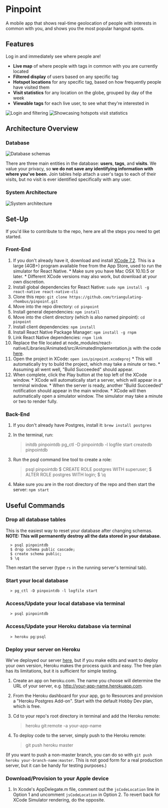 # Pinpoint

  A mobile app that shows real-time geolocation of people with interests in common with you, and shows you the most popular hangout spots.

## Features

  Log in and immediately see where people are!
  
* **Live map** of where people with tags in common with you are currently located
* **Filtered display** of users based on any specific tag
* **Hotspot locations** for any specific tag, based on how frequently people have visited them
* **Visit statistics** for any location on the globe, grouped by day of the week
* **Viewable tags** for each live user, to see what they're interested in

![Login and filtering](https://giant.gfycat.com/MisguidedFrightenedAsiaticgreaterfreshwaterclam.gif) ![Showcasing hotspots visit statistics](https://fat.gfycat.com/AdmiredLargeJumpingbean.gif)

## Architecture Overview

### Database

![Database schemas](http://i.imgur.com/oxvTk9f.png)

  There are three main entities in the database: **users**, **tags**, and **visits**. We value your privacy, so **we do not save any identifying information with where you've been**. Join tables help attach a user's tags to each of their visits, but no visit is ever identified specifically with any user.

### System Architecture

![System architecture](http://s18.postimg.org/v8xu15vnd/Screen_Shot_2016_02_11_at_8_18_14_PM.png)

## Set-Up

  If you'd like to contribute to the repo, here are all the steps you need to get started.

### Front-End
  
  1. If you don't already have it, download and install [XCode 7.2](https://itunes.apple.com/us/app/xcode/id497799835). This is a large (4GB+) program available free from the App Store, used to run the simulator for React Native.
    * Make sure you have Mac OSX 10.10.5 or later.
    * Different XCode versions may also work, but download at your own discretion.
  2. Install global dependencies for React Native: `sudo npm install -g react-native react-native-cli`
  3. Clone this repo: `git clone https://github.com/triangulating-rhombus/pinpoint.git`
  4. Move into the repo directory: `cd pinpoint`
  5. Install general dependencies: `npm install`
  6. Move into the client directory (which is also named pinpoint): `cd pinpoint`
  7. Install client dependencies: `npm install`
  8. Install React Native Package Manager: `npm install -g rnpm`
  9. Link React Native dependencies: `rnpm link`
  10. Replace the file located at node_modules/react-native/Libraries/Animated/src/AnimatedImplementation.js with the code [here](https://gist.githubusercontent.com/lelandrichardson/c0d938e02301f9294465/raw/5053cebc66989d27697bbb08450f360555309b0c/AnimatedImplementation.js).
  11. Open the project in XCode: `open ios/pinpoint.xcodeproj`
    * This will automatically try to build the project, which may take a minute or two.
    * Assuming all went well, "Build Succeeded" should appear.
  12. When complete, click the Play button at the top left of the XCode window.
    * XCode will automatically start a server, which will appear in a terminal window.
    * When the server is ready, another "Build Succeeded" notification should appear in the main window.
    * XCode will then automatically open a simulator window. The simulator may take a minute or two to render fully.
  

### Back-End
  
  1. If you don't already have Postgres, install it: `brew install postgres`
  2. In the terminal, run:

        > initdb pinpointdb 
        > pg_ctl -D pinpointdb -l logfile start
        > createdb pinpointdb

  3. Run the psql command line tool to create a role:

        > psql pinpointdb
        $ CREATE ROLE postgres WITH superuser;
        $ ALTER ROLE postgres WITH login;
        $ \q

  4. Make sure you are in the root directory of the repo and then start the server: `npm start`

## Useful Commands

### Drop all database tables

  This is the easiest way to reset your database after changing schemas. **NOTE: This will permanently destroy all the data stored in your database.**
```
  > psql pinpointdb
  $ drop schema public cascade;
  $ create schema public;
  $ \q
```
  Then restart the server (type `rs` in the running server's terminal tab).

### Start your local database

```
  > pg_ctl -D pinpointdb -l logfile start
```

### Access/Update your local database via terminal

```
  > psql pinpointdb
```

### Access/Update your Heroku database via terminal

```
  > heroku pg:psql
```

### Deploy your server on Heroku

  We've deployed our server [here](http://tr-pinpoint-server.herokuapp.com), but if you make edits and want to deploy your own version, Heroku makes the process quick and easy. The free plan has its limitations, but it is sufficient for simple testing.

  1. Create an app on heroku.com. The name you choose will determine the URL of your server, e.g. http://your-app-name.herokuapp.com.

  2. From the Heroku dashboard for your app, go to Resources and provision a "Heroku Postgres Add-on". Start with the default Hobby Dev plan, which is free.

  3. Cd to your repo's root directory in terminal and add the Heroku remote:

        > heroku git:remote -a your-app-name
  
  4. To deploy code to the server, simply push to the Heroku remote:

        > git push heroku master

  (If you want to push a non-master branch, you can do so with `git push heroku your-branch-name:master`. This is not good form for a real production server, but it can be handy for testing purposes.)

### Download/Provision to your Apple device

  1. In Xcode's AppDelegate.m file, comment out the `jsCodeLocation` line in Option 1 and uncomment `jsCodeLocation` in Option 2. To revert back for XCode Simulator rendering, do the opposite.